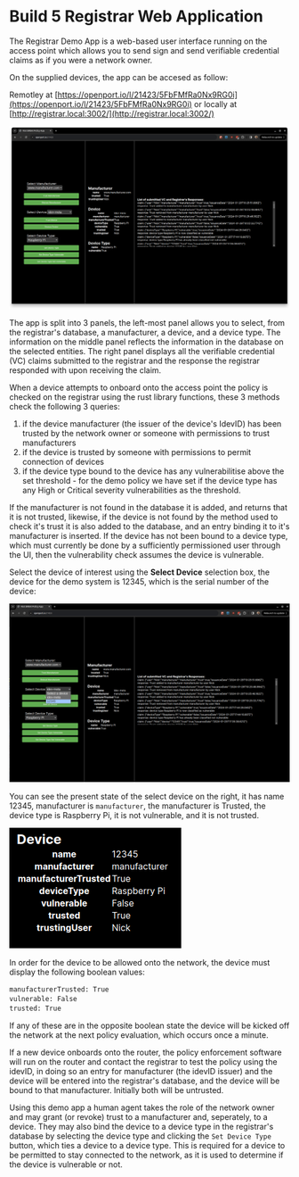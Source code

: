 # Build 5 Registrar Web Application

The Registrar Demo App is a web-based user interface running on the access point which allows you to send sign and send verifiable credential claims as if you were a network owner.

On the supplied devices, the app can be accesed as follow:

Remotley at [https://openport.io/l/21423/5FbFMfRa0Nx9RG0i](https://openport.io/l/21423/5FbFMfRa0Nx9RG0i) or locally at [http://registrar.local:3002/](http://registrar.local:3002/)


![Web based UI displaying control panel buttons and, list of VCs and information about manufacturer, device and device type](app-page.png)

The app is split into 3 panels, the left-most panel allows you to select, from the registrar's database, a manufacturer, a device, and a device type. The information on the middle panel reflects the information in the database on the selected entities. The right panel displays all the verifiable credential (VC) claims submitted to the registrar and the response the registrar responded with upon receiving the claim.

When a device attempts to onboard onto the access point the policy is checked on the registrar using the rust library functions, these 3 methods check the following 3 queries:

1) if the device manufacturer (the issuer of the device's IdevID) has been trusted by the network owner or someone with permissions to trust manufacturers
2) if the device is trusted by someone with permissions to permit connection of devices
3) if the device type bound to the device has any vulnerabilitise above the set threshold - for the demo policy we have set if the device type has any High or Critical severity vulnerabilities as the threshold.

If the manufacturer is not found in the database it is added, and returns that it is not trusted, likewise, if the device is not found by the method used to check it's trust it is also added to the database, and an entry binding it to it's manufacturer is inserted. If the device has not been bound to a device type, which must currently be done by a sufficiently permissioned user through the UI, then the vulnerability check assumes the device is vulnerable. 

Select the device of interest using the **Select Device** selection box, the device for the demo system is 12345, which is the serial number of the device:

![Alt text](device-selection.png)

You can see the present state of the select device on the right, it has name 12345, manufacturer is `manufacturer`, the manufacturer is Trusted, the device type is Raspberry Pi, it is not vulnerable, and it is not trusted.

![Alt text](device-info.png)

In order for the device to be allowed onto the network, the device must display the following boolean values:

```bash
manufacturerTrusted: True
vulnerable: False
trusted: True
```

If any of these are in the opposite boolean state the device will be kicked off the network at the next policy evaluation, which occurs once a minute.

If a new device onboards onto the router, the policy enforcement software will run on the router and contact the registrar to test the policy using the idevID, in doing so an entry for manufacturer (the idevID issuer) and the device will be entered into the registrar's database, and the device will be bound to that manufacturer. Initially both will be untrusted.

Using this demo app a human agent takes the role of the network owner and may grant (or revoke) trust to a manufacturer and, seperately, to a device. They may also bind the device to a device type in the registrar's database by selecting the device type and clicking the `Set Device Type` button, which ties a device to a device type. This is required for a device to be permitted to stay connected to the network, as it is used to determine if the device is vulnerable or not.
